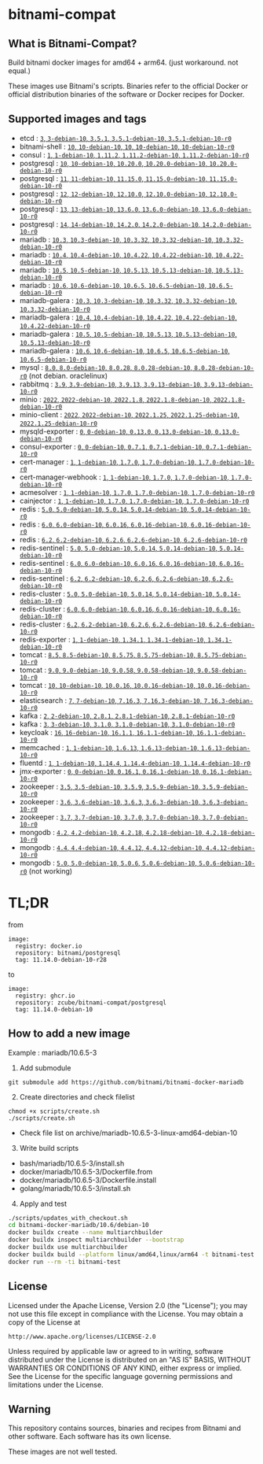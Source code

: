 # bitnami-compat
## What is Bitnami-Compat?
Build bitnami docker images for amd64 + arm64. (just workaround. not equal.)

These images use Bitnami's scripts. Binaries refer to the official Docker or official distribution binaries of the software or Docker recipes for Docker.

## Supported images and tags

* etcd : [`3`, `3-debian-10`, `3.5.1`, `3.5.1-debian-10`, `3.5.1-debian-10-r0`](https://github.com/zcube/bitnami-compat/pkgs/container/bitnami-compat%2Fetcd)
* bitnami-shell : [`10`, `10-debian-10`, `10`, `10-debian-10`, `10-debian-10-r0`](https://github.com/zcube/bitnami-compat/pkgs/container/bitnami-compat%2Fbitnami-shell)
* consul : [`1`, `1-debian-10`, `1.11.2`, `1.11.2-debian-10`, `1.11.2-debian-10-r0`](https://github.com/zcube/bitnami-compat/pkgs/container/bitnami-compat%2Fconsul)
* postgresql : [`10`, `10-debian-10`, `10.20.0`, `10.20.0-debian-10`, `10.20.0-debian-10-r0`](https://github.com/zcube/bitnami-compat/pkgs/container/bitnami-compat%2Fpostgresql)
* postgresql : [`11`, `11-debian-10`, `11.15.0`, `11.15.0-debian-10`, `11.15.0-debian-10-r0`](https://github.com/zcube/bitnami-compat/pkgs/container/bitnami-compat%2Fpostgresql)
* postgresql : [`12`, `12-debian-10`, `12.10.0`, `12.10.0-debian-10`, `12.10.0-debian-10-r0`](https://github.com/zcube/bitnami-compat/pkgs/container/bitnami-compat%2Fpostgresql)
* postgresql : [`13`, `13-debian-10`, `13.6.0`, `13.6.0-debian-10`, `13.6.0-debian-10-r0`](https://github.com/zcube/bitnami-compat/pkgs/container/bitnami-compat%2Fpostgresql)
* postgresql : [`14`, `14-debian-10`, `14.2.0`, `14.2.0-debian-10`, `14.2.0-debian-10-r0`](https://github.com/zcube/bitnami-compat/pkgs/container/bitnami-compat%2Fpostgresql)
* mariadb : [`10.3`, `10.3-debian-10`, `10.3.32`, `10.3.32-debian-10`, `10.3.32-debian-10-r0`](https://github.com/zcube/bitnami-compat/pkgs/container/bitnami-compat%2Fmariadb)
* mariadb : [`10.4`, `10.4-debian-10`, `10.4.22`, `10.4.22-debian-10`, `10.4.22-debian-10-r0`](https://github.com/zcube/bitnami-compat/pkgs/container/bitnami-compat%2Fmariadb)
* mariadb : [`10.5`, `10.5-debian-10`, `10.5.13`, `10.5.13-debian-10`, `10.5.13-debian-10-r0`](https://github.com/zcube/bitnami-compat/pkgs/container/bitnami-compat%2Fmariadb)
* mariadb : [`10.6`, `10.6-debian-10`, `10.6.5`, `10.6.5-debian-10`, `10.6.5-debian-10-r0`](https://github.com/zcube/bitnami-compat/pkgs/container/bitnami-compat%2Fmariadb)
* mariadb-galera : [`10.3`, `10.3-debian-10`, `10.3.32`, `10.3.32-debian-10`, `10.3.32-debian-10-r0`](https://github.com/zcube/bitnami-compat/pkgs/container/bitnami-compat%2Fmariadb-galera)
* mariadb-galera : [`10.4`, `10.4-debian-10`, `10.4.22`, `10.4.22-debian-10`, `10.4.22-debian-10-r0`](https://github.com/zcube/bitnami-compat/pkgs/container/bitnami-compat%2Fmariadb-galera)
* mariadb-galera : [`10.5`, `10.5-debian-10`, `10.5.13`, `10.5.13-debian-10`, `10.5.13-debian-10-r0`](https://github.com/zcube/bitnami-compat/pkgs/container/bitnami-compat%2Fmariadb-galera)
* mariadb-galera : [`10.6`, `10.6-debian-10`, `10.6.5`, `10.6.5-debian-10`, `10.6.5-debian-10-r0`](https://github.com/zcube/bitnami-compat/pkgs/container/bitnami-compat%2Fmariadb-galera)
* mysql : [`8.0`, `8.0-debian-10`, `8.0.28`, `8.0.28-debian-10`, `8.0.28-debian-10-r0`](https://github.com/zcube/bitnami-compat/pkgs/container/bitnami-compat%2Fmysql) (not debian. oraclelinux)
* rabbitmq : [`3.9`, `3.9-debian-10`, `3.9.13`, `3.9.13-debian-10`, `3.9.13-debian-10-r0`](https://github.com/zcube/bitnami-compat/pkgs/container/bitnami-compat%2Frabbitmq)
* minio : [`2022`, `2022-debian-10`, `2022.1.8`, `2022.1.8-debian-10`, `2022.1.8-debian-10-r0`](https://github.com/zcube/bitnami-compat/pkgs/container/bitnami-compat%2Fminio)
* minio-client : [`2022`, `2022-debian-10`, `2022.1.25`, `2022.1.25-debian-10`, `2022.1.25-debian-10-r0`](https://github.com/zcube/bitnami-compat/pkgs/container/bitnami-compat%2Fminio-client)
* mysqld-exporter : [`0`, `0-debian-10`, `0.13.0`, `0.13.0-debian-10`, `0.13.0-debian-10-r0`](https://github.com/zcube/bitnami-compat/pkgs/container/bitnami-compat%2Fmysqld-exporter)
* consul-exporter : [`0`, `0-debian-10`, `0.7.1`, `0.7.1-debian-10`, `0.7.1-debian-10-r0`](https://github.com/zcube/bitnami-compat/pkgs/container/bitnami-compat%2Fconsul-exporter)
* cert-manager : [`1`, `1-debian-10`, `1.7.0`, `1.7.0-debian-10`, `1.7.0-debian-10-r0`](https://github.com/zcube/bitnami-compat/pkgs/container/bitnami-compat%2Fcert-manager)
* cert-manager-webhook : [`1`, `1-debian-10`, `1.7.0`, `1.7.0-debian-10`, `1.7.0-debian-10-r0`](https://github.com/zcube/bitnami-compat/pkgs/container/bitnami-compat%2Fcert-manager-webhook)
* acmesolver : [`1`, `1-debian-10`, `1.7.0`, `1.7.0-debian-10`, `1.7.0-debian-10-r0`](https://github.com/zcube/bitnami-compat/pkgs/container/bitnami-compat%2Facmesolver)
* cainjector : [`1`, `1-debian-10`, `1.7.0`, `1.7.0-debian-10`, `1.7.0-debian-10-r0`](https://github.com/zcube/bitnami-compat/pkgs/container/bitnami-compat%2Fcainjector)
* redis : [`5.0`, `5.0-debian-10`, `5.0.14`, `5.0.14-debian-10`, `5.0.14-debian-10-r0`](https://github.com/zcube/bitnami-compat/pkgs/container/bitnami-compat%2Fredis)
* redis : [`6.0`, `6.0-debian-10`, `6.0.16`, `6.0.16-debian-10`, `6.0.16-debian-10-r0`](https://github.com/zcube/bitnami-compat/pkgs/container/bitnami-compat%2Fredis)
* redis : [`6.2`, `6.2-debian-10`, `6.2.6`, `6.2.6-debian-10`, `6.2.6-debian-10-r0`](https://github.com/zcube/bitnami-compat/pkgs/container/bitnami-compat%2Fredis)
* redis-sentinel : [`5.0`, `5.0-debian-10`, `5.0.14`, `5.0.14-debian-10`, `5.0.14-debian-10-r0`](https://github.com/zcube/bitnami-compat/pkgs/container/bitnami-compat%2Fredis-sentinel)
* redis-sentinel : [`6.0`, `6.0-debian-10`, `6.0.16`, `6.0.16-debian-10`, `6.0.16-debian-10-r0`](https://github.com/zcube/bitnami-compat/pkgs/container/bitnami-compat%2Fredis-sentinel)
* redis-sentinel : [`6.2`, `6.2-debian-10`, `6.2.6`, `6.2.6-debian-10`, `6.2.6-debian-10-r0`](https://github.com/zcube/bitnami-compat/pkgs/container/bitnami-compat%2Fredis-sentinel)
* redis-cluster : [`5.0`, `5.0-debian-10`, `5.0.14`, `5.0.14-debian-10`, `5.0.14-debian-10-r0`](https://github.com/zcube/bitnami-compat/pkgs/container/bitnami-compat%2Fredis-cluster)
* redis-cluster : [`6.0`, `6.0-debian-10`, `6.0.16`, `6.0.16-debian-10`, `6.0.16-debian-10-r0`](https://github.com/zcube/bitnami-compat/pkgs/container/bitnami-compat%2Fredis-cluster)
* redis-cluster : [`6.2`, `6.2-debian-10`, `6.2.6`, `6.2.6-debian-10`, `6.2.6-debian-10-r0`](https://github.com/zcube/bitnami-compat/pkgs/container/bitnami-compat%2Fredis-cluster)
* redis-exporter : [`1`, `1-debian-10`, `1.34.1`, `1.34.1-debian-10`, `1.34.1-debian-10-r0`](https://github.com/zcube/bitnami-compat/pkgs/container/bitnami-compat%2Fredis-exporter)
* tomcat : [`8.5`, `8.5-debian-10`, `8.5.75`, `8.5.75-debian-10`, `8.5.75-debian-10-r0`](https://github.com/zcube/bitnami-compat/pkgs/container/bitnami-compat%2Ftomcat)
* tomcat : [`9.0`, `9.0-debian-10`, `9.0.58`, `9.0.58-debian-10`, `9.0.58-debian-10-r0`](https://github.com/zcube/bitnami-compat/pkgs/container/bitnami-compat%2Ftomcat)
* tomcat : [`10`, `10-debian-10`, `10.0.16`, `10.0.16-debian-10`, `10.0.16-debian-10-r0`](https://github.com/zcube/bitnami-compat/pkgs/container/bitnami-compat%2Ftomcat)
* elasticsearch : [`7`, `7-debian-10`, `7.16.3`, `7.16.3-debian-10`, `7.16.3-debian-10-r0`](https://github.com/zcube/bitnami-compat/pkgs/container/bitnami-compat%2Felasticsearch)
* kafka : [`2`, `2-debian-10`, `2.8.1`, `2.8.1-debian-10`, `2.8.1-debian-10-r0`](https://github.com/zcube/bitnami-compat/pkgs/container/bitnami-compat%2Fkafka)
* kafka : [`3`, `3-debian-10`, `3.1.0`, `3.1.0-debian-10`, `3.1.0-debian-10-r0`](https://github.com/zcube/bitnami-compat/pkgs/container/bitnami-compat%2Fkafka)
* keycloak : [`16`, `16-debian-10`, `16.1.1`, `16.1.1-debian-10`, `16.1.1-debian-10-r0`](https://github.com/zcube/bitnami-compat/pkgs/container/bitnami-compat%2Fkeycloak)
* memcached : [`1`, `1-debian-10`, `1.6.13`, `1.6.13-debian-10`, `1.6.13-debian-10-r0`](https://github.com/zcube/bitnami-compat/pkgs/container/bitnami-compat%2Fmemcached)
* fluentd : [`1`, `1-debian-10`, `1.14.4`, `1.14.4-debian-10`, `1.14.4-debian-10-r0`](https://github.com/zcube/bitnami-compat/pkgs/container/bitnami-compat%2Ffluentd)
* jmx-exporter : [`0`, `0-debian-10`, `0.16.1`, `0.16.1-debian-10`, `0.16.1-debian-10-r0`](https://github.com/zcube/bitnami-compat/pkgs/container/bitnami-compat%2Fjmx-exporter)
* zookeeper : [`3.5`, `3.5-debian-10`, `3.5.9`, `3.5.9-debian-10`, `3.5.9-debian-10-r0`](https://github.com/zcube/bitnami-compat/pkgs/container/bitnami-compat%2Fzookeeper)
* zookeeper : [`3.6`, `3.6-debian-10`, `3.6.3`, `3.6.3-debian-10`, `3.6.3-debian-10-r0`](https://github.com/zcube/bitnami-compat/pkgs/container/bitnami-compat%2Fzookeeper)
* zookeeper : [`3.7`, `3.7-debian-10`, `3.7.0`, `3.7.0-debian-10`, `3.7.0-debian-10-r0`](https://github.com/zcube/bitnami-compat/pkgs/container/bitnami-compat%2Fzookeeper)
* mongodb : [`4.2`, `4.2-debian-10`, `4.2.18`, `4.2.18-debian-10`, `4.2.18-debian-10-r0`](https://github.com/zcube/bitnami-compat/pkgs/container/bitnami-compat%2Fmongodb)
* mongodb : [`4.4`, `4.4-debian-10`, `4.4.12`, `4.4.12-debian-10`, `4.4.12-debian-10-r0`](https://github.com/zcube/bitnami-compat/pkgs/container/bitnami-compat%2Fmongodb)
* mongodb : [`5.0`, `5.0-debian-10`, `5.0.6`, `5.0.6-debian-10`, `5.0.6-debian-10-r0`](https://github.com/zcube/bitnami-compat/pkgs/container/bitnami-compat%2Fmongodb) (not working)

# TL;DR
from
```
image:
  registry: docker.io
  repository: bitnami/postgresql
  tag: 11.14.0-debian-10-r28
```
to
```
image:
  registry: ghcr.io
  repository: zcube/bitnami-compat/postgresql
  tag: 11.14.0-debian-10
```

## How to add a new image

Example : mariadb/10.6.5-3

1. Add submodule
  ```
  git submodule add https://github.com/bitnami/bitnami-docker-mariadb
  ```

2. Create directories and check filelist
  ```
  chmod +x scripts/create.sh
  ./scripts/create.sh
  ```
  * Check file list on archive/mariadb-10.6.5-3-linux-amd64-debian-10

3. Write build scripts
  * bash/mariadb/10.6.5-3/install.sh
  * docker/mariadb/10.6.5-3/Dockerfile.from
  * docker/mariadb/10.6.5-3/Dockerfile.install
  * golang/mariadb/10.6.5-3/install.sh

4. Apply and test
  ```bash
  ./scripts/updates_with_checkout.sh 
  cd bitnami-docker-mariadb/10.6/debian-10
  docker buildx create --name multiarchbuilder
  docker buildx inspect multiarchbuilder --bootstrap
  docker buildx use multiarchbuilder
  docker buildx build --platform linux/amd64,linux/arm64 -t bitnami-test .
  docker run --rm -ti bitnami-test
  ```

## License

Licensed under the Apache License, Version 2.0 (the "License");
you may not use this file except in compliance with the License.
You may obtain a copy of the License at

    http://www.apache.org/licenses/LICENSE-2.0

Unless required by applicable law or agreed to in writing, software
distributed under the License is distributed on an "AS IS" BASIS,
WITHOUT WARRANTIES OR CONDITIONS OF ANY KIND, either express or implied.
See the License for the specific language governing permissions and
limitations under the License.

## Warning

This repository contains sources, binaries and recipes from Bitnami and other software. Each software has its own license.

These images are not well tested.
